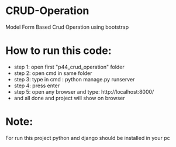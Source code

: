 # CRUD-Operation
Model Form Based Crud Operation using bootstrap

# How to run this code:
  * step 1: open first "p44_crud_operation" folder
  * step 2: open cmd in same folder
  * step 3: type in cmd :
            python manage.py runserver 
  * step 4: press enter
  * step 5: open any browser and type:
           http://localhost:8000/
  * and all done and project will show on browser
  # Note:
   For run this project python and django should be installed in your pc
            
